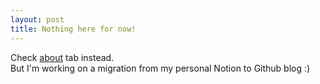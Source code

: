 ```yaml
---
layout: post
title: Nothing here for now!
---
```


Check [about](https://hyeonjaegil.github.io/about/) tab instead.\
But I'm working on a migration from my personal Notion to Github blog :)
